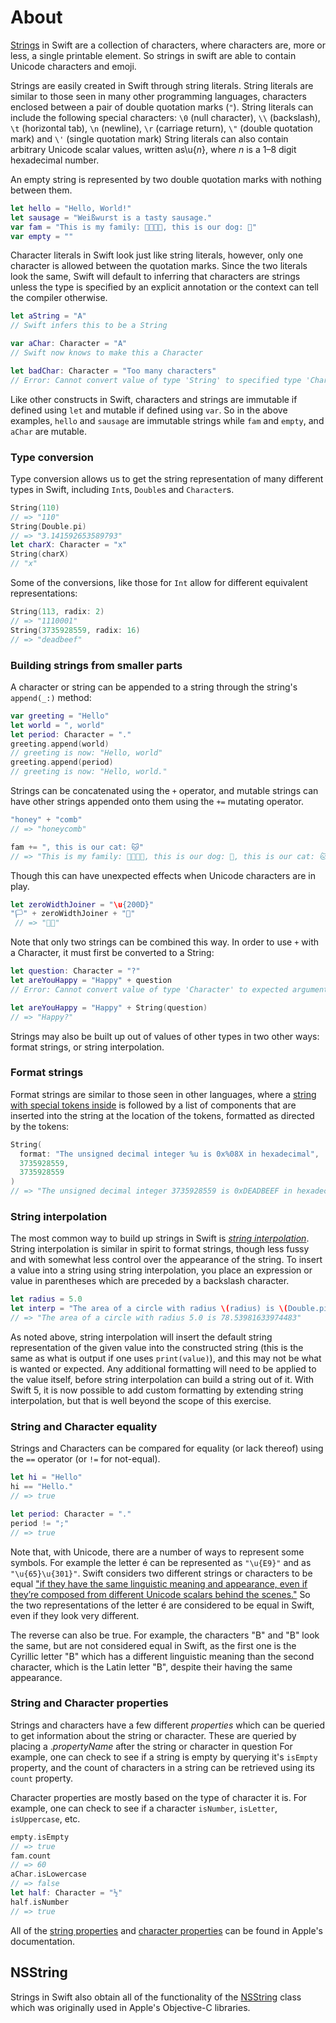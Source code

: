 # About

[Strings][strings-and-characters] in Swift are a collection of characters, where characters are, more or less, a single printable element. So strings in swift are able to contain Unicode characters and emoji.

Strings are easily created in Swift through string literals. String literals are similar to those seen in many other programming languages, characters enclosed between a pair of double quotation marks (`"`). String literals can include the following special characters:
`\0` (null character), `\\` (backslash), `\t` (horizontal tab), `\n` (newline), `\r` (carriage return), `\"` (double quotation mark) and `\'` (single quotation mark) String literals can also contain arbitrary Unicode scalar values, written as\u{_n_}, where _n_ is a 1–8 digit hexadecimal number.

An empty string is represented by two double quotation marks with nothing between them.

```swift
let hello = "Hello, World!"
let sausage = "Weißwurst is a tasty sausage."
var fam = "This is my family: 👨‍👩‍👦‍👦, this is our dog: 🐶"
var empty = ""
```

Character literals in Swift look just like string literals, however, only one character is allowed between the quotation marks. Since the two literals look the same, Swift will default to inferring that characters are strings unless the type is specified by an explicit annotation or the context can tell the compiler otherwise.

```swift
let aString = "A"
// Swift infers this to be a String

var aChar: Character = "A"
// Swift now knows to make this a Character

let badChar: Character = "Too many characters"
// Error: Cannot convert value of type 'String' to specified type 'Character'
```

Like other constructs in Swift, characters and strings are immutable if defined using `let` and mutable if defined using `var`. So in the above examples, `hello` and `sausage` are immutable strings while `fam` and `empty`, and `aChar` are mutable.

### Type conversion

Type conversion allows us to get the string representation of many different types in Swift, including `Int`s, `Double`s and `Character`s.

```swift
String(110)
// => "110"
String(Double.pi)
// => "3.141592653589793"
let charX: Character = "x"
String(charX)
// "x"
```

Some of the conversions, like those for `Int` allow for different equivalent representations:

```swift
String(113, radix: 2)
// => "1110001"
String(3735928559, radix: 16)
// => "deadbeef"
```

### Building strings from smaller parts

A character or string can be appended to a string through the string's `append(_:)` method:

```swift
var greeting = "Hello"
let world = ", world"
let period: Character = "."
greeting.append(world)
// greeting is now: "Hello, world"
greeting.append(period)
// greeting is now: "Hello, world."
```

Strings can be concatenated using the `+` operator, and mutable strings can have other strings appended onto them using the `+=` mutating operator.

```swift
"honey" + "comb"
// => "honeycomb"

fam += ", this is our cat: 🐱"
// => "This is my family: 👨‍👩‍👦‍👦, this is our dog: 🐶, this is our cat: 🐱"
```

Though this can have unexpected effects when Unicode characters are in play.

```swift
let zeroWidthJoiner = "\u{200D}"
"🏳️" + zeroWidthJoiner + "🌈"
 // => "🏳️‍🌈"
```

Note that only two strings can be combined this way. In order to use `+` with a Character, it must first be converted to a String:

```swift
let question: Character = "?"
let areYouHappy = "Happy" + question
// Error: Cannot convert value of type 'Character' to expected argument type 'String'

let areYouHappy = "Happy" + String(question)
// => "Happy?"
```

Strings may also be built up out of values of other types in two other ways: format strings, or string interpolation.

### Format strings

Format strings are similar to those seen in other languages, where a [string with special tokens inside][string-format-specifiers] is followed by a list of components that are inserted into the string at the location of the tokens, formatted as directed by the tokens:

```swift
String(
  format: "The unsigned decimal integer %u is 0x%08X in hexadecimal",
  3735928559,
  3735928559
)
// => "The unsigned decimal integer 3735928559 is 0xDEADBEEF in hexadecimal"
```

### String interpolation

The most common way to build up strings in Swift is [_string interpolation_][string-interpolation]. String interpolation is similar in spirit to format strings, though less fussy and with somewhat less control over the appearance of the string. To insert a value into a string using string interpolation, you place an expression or value in parentheses which are preceded by a backslash character.

```swift
let radius = 5.0
let interp = "The area of a circle with radius \(radius) is \(Double.pi * radius * radius)"
// => "The area of a circle with radius 5.0 is 78.53981633974483"
```

As noted above, string interpolation will insert the default string representation of the given value into the constructed string (this is the same as what is output if one uses `print(value)`), and this may not be what is wanted or expected. Any additional formatting will need to be applied to the value itself, before string interpolation can build a string out of it. With Swift 5, it is now possible to add custom formatting by extending string interpolation, but that is well beyond the scope of this exercise.

### String and Character equality

Strings and Characters can be compared for equality (or lack thereof) using the `==` operator (or `!=` for not-equal).

```swift
let hi = "Hello"
hi == "Hello."
// => true

let period: Character = "."
period != ";"
// => true
```

Note that, with Unicode, there are a number of ways to represent some symbols. For example the letter é can be represented as `"\u{E9}"` and as `"\u{65}\u{301}"`. Swift considers two different strings or characters to be equal ["if they have the same linguistic meaning and appearance, even if they’re composed from different Unicode scalars behind the scenes."][string-equality] So the two representations of the letter é are considered to be equal in Swift, even if they look very different.

The reverse can also be true. For example, the characters "В" and "B" look the same, but are not considered equal in Swift, as the first one is the Cyrillic letter "В" which has a different linguistic meaning than the second character, which is the Latin letter "B", despite their having the same appearance.

### String and Character properties

Strings and characters have a few different _properties_ which can be queried to get information about the string or character. These are queried by placing a ._propertyName_ after the string or character in question For example, one can check to see if a string is empty by querying it's `isEmpty` property, and the count of characters in a string can be retrieved using its `count` property.

Character properties are mostly based on the type of character it is. For example, one can check to see if a character `isNumber`, `isLetter`, `isUppercase`, etc.

```swift
empty.isEmpty
// => true
fam.count
// => 60
aChar.isLowercase
// => false
let half: Character = "½"
half.isNumber
// => true
```

All of the [string properties][string-docs] and [character properties][character-docs] can be found in Apple's documentation.

## NSString

Strings in Swift also obtain all of the functionality of the [NSString][nsstring-docs] class which was originally used in Apple's Objective-C libraries.

[strings-and-characters]: https://docs.swift.org/swift-book/LanguageGuide/StringsAndCharacters.html
[string-docs]: https://developer.apple.com/documentation/swift/String
[nsstring-docs]: https://developer.apple.com/documentation/foundation/nsstring
[character-docs]: https://developer.apple.com/documentation/swift/character
[string-format-specifiers]: https://developer.apple.com/library/archive/documentation/Cocoa/Conceptual/Strings/Articles/formatSpecifiers.html
[string-interpolation]: https://docs.swift.org/swift-book/LanguageGuide/StringsAndCharacters.html#ID292
[string-equality]: https://docs.swift.org/swift-book/LanguageGuide/StringsAndCharacters.html#ID299
